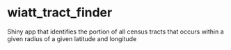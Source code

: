 # wiatt_tract_finder
Shiny app that identifies the portion of all census tracts that occurs within a given radius of a given latitude and longitude
